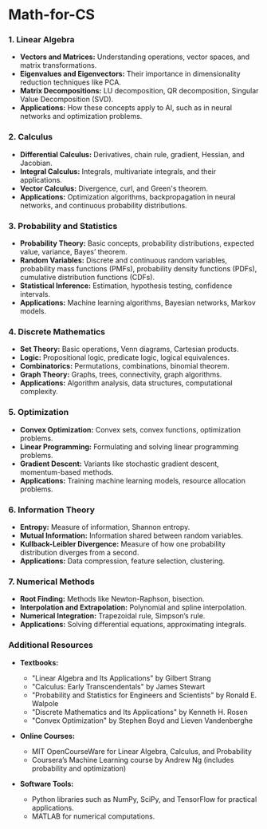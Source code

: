 # Math-for-CS

### 1. **Linear Algebra**
- **Vectors and Matrices:** Understanding operations, vector spaces, and matrix transformations.
- **Eigenvalues and Eigenvectors:** Their importance in dimensionality reduction techniques like PCA.
- **Matrix Decompositions:** LU decomposition, QR decomposition, Singular Value Decomposition (SVD).
- **Applications:** How these concepts apply to AI, such as in neural networks and optimization problems.

### 2. **Calculus**
- **Differential Calculus:** Derivatives, chain rule, gradient, Hessian, and Jacobian.
- **Integral Calculus:** Integrals, multivariate integrals, and their applications.
- **Vector Calculus:** Divergence, curl, and Green's theorem.
- **Applications:** Optimization algorithms, backpropagation in neural networks, and continuous probability distributions.

### 3. **Probability and Statistics**
- **Probability Theory:** Basic concepts, probability distributions, expected value, variance, Bayes’ theorem.
- **Random Variables:** Discrete and continuous random variables, probability mass functions (PMFs), probability density functions (PDFs), cumulative distribution functions (CDFs).
- **Statistical Inference:** Estimation, hypothesis testing, confidence intervals.
- **Applications:** Machine learning algorithms, Bayesian networks, Markov models.

### 4. **Discrete Mathematics**
- **Set Theory:** Basic operations, Venn diagrams, Cartesian products.
- **Logic:** Propositional logic, predicate logic, logical equivalences.
- **Combinatorics:** Permutations, combinations, binomial theorem.
- **Graph Theory:** Graphs, trees, connectivity, graph algorithms.
- **Applications:** Algorithm analysis, data structures, computational complexity.

### 5. **Optimization**
- **Convex Optimization:** Convex sets, convex functions, optimization problems.
- **Linear Programming:** Formulating and solving linear programming problems.
- **Gradient Descent:** Variants like stochastic gradient descent, momentum-based methods.
- **Applications:** Training machine learning models, resource allocation problems.

### 6. **Information Theory**
- **Entropy:** Measure of information, Shannon entropy.
- **Mutual Information:** Information shared between random variables.
- **Kullback-Leibler Divergence:** Measure of how one probability distribution diverges from a second.
- **Applications:** Data compression, feature selection, clustering.

### 7. **Numerical Methods**
- **Root Finding:** Methods like Newton-Raphson, bisection.
- **Interpolation and Extrapolation:** Polynomial and spline interpolation.
- **Numerical Integration:** Trapezoidal rule, Simpson’s rule.
- **Applications:** Solving differential equations, approximating integrals.

### Additional Resources
- **Textbooks:**
  - "Linear Algebra and Its Applications" by Gilbert Strang
  - "Calculus: Early Transcendentals" by James Stewart
  - "Probability and Statistics for Engineers and Scientists" by Ronald E. Walpole
  - "Discrete Mathematics and Its Applications" by Kenneth H. Rosen
  - "Convex Optimization" by Stephen Boyd and Lieven Vandenberghe

- **Online Courses:**
  - MIT OpenCourseWare for Linear Algebra, Calculus, and Probability
  - Coursera’s Machine Learning course by Andrew Ng (includes probability and optimization)

- **Software Tools:**
  - Python libraries such as NumPy, SciPy, and TensorFlow for practical applications.
  - MATLAB for numerical computations.
